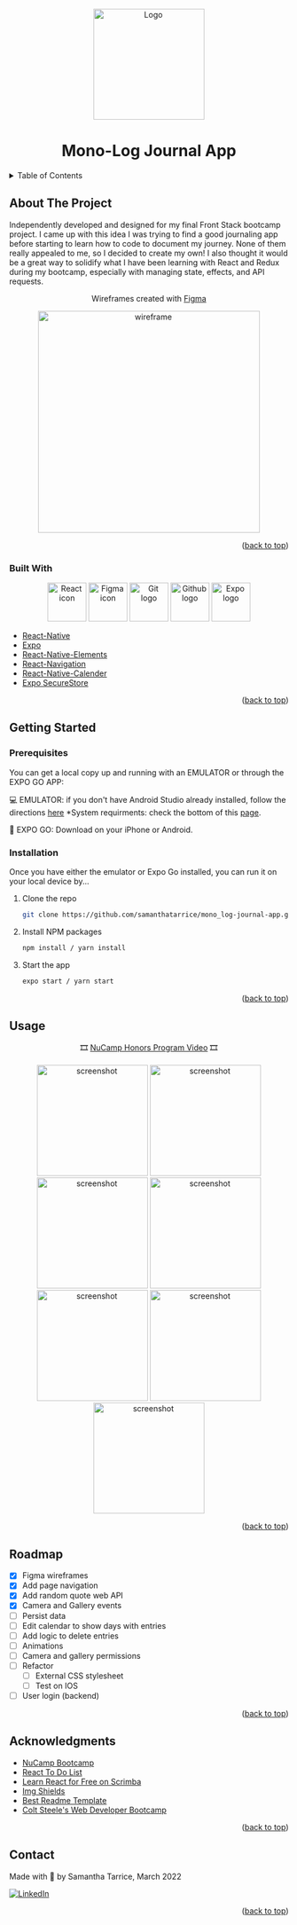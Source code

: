<div id="top"></div>

<!-- PROJECT LOGO -->
<br />
<div align="center">
  <a href="https://github.com/samanthatarrice/mono_log-journal-app">
    <img src="components/images/logo-gradient.png" alt="Logo" width="200" height="200">
  </a>
  <h1 align="center">Mono-Log Journal App</h1>
</div>

<!-- TABLE OF CONTENTS -->
<details>
  <summary>Table of Contents</summary>
  <ol>
    <li>
      <a href="#about-the-project">About The Project</a>
      <ul>
        <li><a href="#built-with">Built With</a></li>
      </ul>
    </li>
    <li>
      <a href="#getting-started">Getting Started</a>
      <ul>
        <li><a href="#prerequisites">Prerequisites</a></li>
        <li><a href="#installation">Installation</a></li>
      </ul>
    </li>
    <li><a href="#usage">Usage</a></li>
    <li><a href="#roadmap">Roadmap</a></li>
    <li><a href="#acknowledgments">Acknowledgments</a></li>
    <li><a href="#contact">Contact</a></li>
  </ol>
</details>

<!-- ABOUT THE PROJECT -->
## About The Project

Independently developed and designed for my final Front Stack bootcamp project. I came up with this idea I was trying to find a good journaling app before starting to learn how to code to document my journey. None of them really appealed to me, so I decided to create my own! I also thought it would be a great way to solidify what I have been learning with React and Redux during my bootcamp, especially with managing state, effects, and API requests.

<div align="center">
  <p>Wireframes created with <a href="https://www.figma.com/file/pT9nCSXN8yiGcOnTK9P0uy/Journal?node-id=0%3A1">Figma</a></p>
  <a href="https://www.figma.com/file/pT9nCSXN8yiGcOnTK9P0uy/Journal?node-id=0%3A1"><img src="components/images/mono-log-wireframe.png" alt="wireframe" width="400"></a>
</div>
<p align="right">(<a href="#top">back to top</a>)</p>

### Built With

  <div align="center">
    <img src="https://cdn-icons-png.flaticon.com/512/45/45082.png" width=70 height="70" alt="React icon">
    <img src="https://cdn-icons-png.flaticon.com/512/5968/5968704.png" width="70" height="70" alt="Figma icon">
    <img src="https://cdn-icons-png.flaticon.com/512/2111/2111420.png" width="70" height="70" alt="Git logo">
    <img src="https://cdn-icons-png.flaticon.com/512/1051/1051326.png" width="70" height="70" alt="Github logo">
    <img src="https://media.vlpt.us/images/jisoolee11/post/59b75cbb-e395-4dd8-966b-e2b26731fc0c/expo_logo_icon_145293.png" width="70" height="70" alt="Expo logo">
  </div>

* [React-Native](https://reactnative.dev/)
* [Expo](https://docs.expo.dev/)
* [React-Native-Elements](https://reactnativeelements.com/)
* [React-Navigation](https://reactnavigation.org/)
* [React-Native-Calender](https://github.com/wix/react-native-calendars)
* [Expo SecureStore](https://docs.expo.dev/versions/latest/sdk/securestore/)

<p align="right">(<a href="#top">back to top</a>)</p>

<!-- GETTING STARTED -->
## Getting Started

### Prerequisites

You can get a local copy up and running with an EMULATOR or through the EXPO GO APP:

💻 EMULATOR: if you don't have Android Studio already installed, follow the directions <a href="https://developer.android.com/studio/install#:~:text=Launch%20the%20Android%20Studio%20DMG,Studio%20settings%2C%20then%20click%20OK.">here</a>
*System requirments: check the bottom of this <a href="https://developer.android.com/studio/install#:~:text=Launch%20the%20Android%20Studio%20DMG,Studio%20settings%2C%20then%20click%20OK.">page</a>.

📱 EXPO GO: Download on your iPhone or Android.

### Installation

Once you have either the emulator or Expo Go installed, you can run it on your local device by...

1. Clone the repo
   ```sh
   git clone https://github.com/samanthatarrice/mono_log-journal-app.git
   ```
2. Install NPM packages
   ```sh
   npm install / yarn install
   ```
3. Start the app 
   ```sh
   expo start / yarn start
   ```

<p align="right">(<a href="#top">back to top</a>)</p>


<!-- USAGE EXAMPLES -->
## Usage

<div align="center">🎞 <a href="https://drive.google.com/file/d/1w0G_ncjRWgtLXb39pRiBcK_f81mTPxLB/view?usp=sharing">NuCamp Honors Program Video</a> 🎞</div>
<br/>

<div align="center">
  <img src="components/images/screenshots/Screenshot_20220328-232358.png" alt="screenshot" width="200">
  <img src="components/images/screenshots/Screenshot_20220328-232405.png" alt="screenshot" width="200">
  <img src="components/images/screenshots/Screenshot_20220328-232416.png" alt="screenshot" width="200">
  <img src="components/images/screenshots/Screenshot_20220328-232447.png" alt="screenshot" width="200">
  <img src="components/images/screenshots/Screenshot_20220328-232538.png" alt="screenshot" width="200">
  <img src="components/images/screenshots/Screenshot_20220328-232544.png" alt="screenshot" width="200">
  <img src="components/images/screenshots/Screenshot_20220328-232548.png" alt="screenshot" width="200">
</div>

<p align="right">(<a href="#top">back to top</a>)</p>


<!-- ROADMAP -->
## Roadmap

- [x] Figma wireframes
- [x] Add page navigation
- [x] Add random quote web API
- [x] Camera and Gallery events
- [ ] Persist data
- [ ] Edit calendar to show days with entries
- [ ] Add logic to delete entries
- [ ] Animations
- [ ] Camera and gallery permissions
- [ ] Refactor
    - [ ] External CSS stylesheet
    - [ ] Test on IOS
- [ ] User login (backend)

<p align="right">(<a href="#top">back to top</a>)</p>

<!-- ACKNOWLEDGMENTS -->
## Acknowledgments

* [NuCamp Bootcamp](https://www.nucamp.co/)
* [React To Do List](https://www.youtube.com/watch?v=0kL6nhutjQ8&list=PLYBvEAka-q1hJuwRPYQPlEBBRm7_qGw_2)
* [Learn React for Free on Scrimba](https://scrimba.com/learn/learnreact)
* [Img Shields](https://shields.io)
* [Best Readme Template](https://github.com/othneildrew/Best-README-Template)
* [Colt Steele's Web Developer Bootcamp](https://www.udemy.com/course/the-web-developer-bootcamp/)

<p align="right">(<a href="#top">back to top</a>)</p>

<!-- CONTACT -->
## Contact

Made with 💚 by Samantha Tarrice, March 2022

[![LinkedIn][linkedin-shield]][linkedin-url]

<p align="right">(<a href="#top">back to top</a>)</p>

<!-- MARKDOWN LINKS & IMAGES -->
<!-- https://www.markdownguide.org/basic-syntax/#reference-style-links -->
[linkedin-shield]: https://img.shields.io/badge/-LinkedIn-black.svg?style=for-the-badge&logo=linkedin&colorB=555
[linkedin-url]: https://www.linkedin.com/in/starrice/
